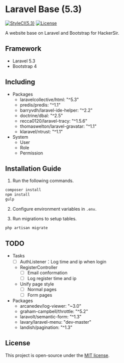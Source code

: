 # Laravel Base (5.3)
[![StyleCI(5.3)](https://styleci.io/repos/65561499/shield?branch=5.3)](https://styleci.io/repos/65561499)
[![License](https://img.shields.io/github/license/HackerSir/laravel-base.svg)](https://raw.githubusercontent.com/HackerSir/laravel-base/master/LICENSE)

A website base on Laravel and Bootstrap for HackerSir.

## Framework
- Laravel 5.3
- Bootstrap 4

## Including
- Packages
  - laravelcollective/html: "^5.3"
  - predis/predis: "^1.1"
  - barryvdh/laravel-ide-helper: "^2.2"
  - doctrine/dbal: "^2.5"
  - recca0120/laravel-tracy: "^1.5.6"
  - thomaswelton/laravel-gravatar: "^1.1"
  - klaravel/ntrust: "^1.1"
- System
  - User
  - Role
  - Permission

## Installation Guide
1. Run the following commands.
```bash
composer install  
npm install  
gulp
```

2. Configure environment variables in `.env`.

3. Run migrations to setup tables.
```bash
php artisan migrate
```

## TODO
- Tasks
  - [ ] AuthListener：Log time and ip when login
  - RegisterController
    - [ ] Email conformation
    - [ ] Log register time and ip
  - Unify page style
    - [ ] Normal pages
    - [ ] Form pages
- Packages
  - arcanedev/log-viewer: "~3.0"
  - graham-campbell/throttle: "^5.2"
  - laravolt/semantic-form: "^1.3"
  - lavary/laravel-menu: "dev-master"
  - landish/pagination: "^1.3"

## License
This project is open-source under the [MIT license](http://opensource.org/licenses/MIT).
